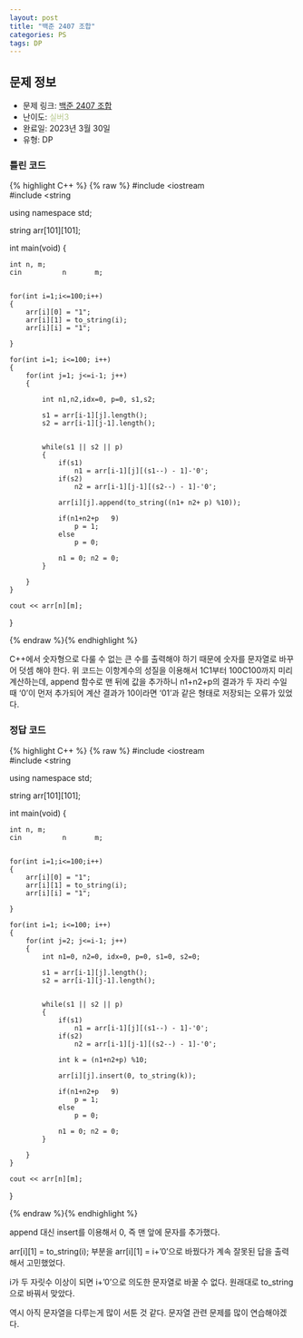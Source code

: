 ```yaml
---
layout: post
title: "백준 2407 조합"
categories: PS
tags: DP
---
```


## 문제 정보
- 문제 링크: [백준 2407 조합](https://www.acmicpc.net/problem/2407)
- 난이도: <span style="color:#B5C78A">실버3</span>
- 완료일: 2023년 3월 30일
- 유형: DP

### 틀린 코드

{% highlight C++ %} {% raw %}
#include <iostream	
#include <string	

using namespace std;

string arr[101][101];

int main(void)
{
	
	int n, m;
	cin 		 n 		 m;
	
	
	for(int i=1;i<=100;i++)
	{
		arr[i][0] = "1";
		arr[i][1] = to_string(i);
		arr[i][i] = "1";
		
	}	
	
	for(int i=1; i<=100; i++)
	{
		for(int j=1; j<=i-1; j++)
		{

			int n1,n2,idx=0, p=0, s1,s2;

			s1 = arr[i-1][j].length();
			s2 = arr[i-1][j-1].length();
			
			
			while(s1 || s2 || p)
			{
				if(s1)
					n1 = arr[i-1][j][(s1--) - 1]-'0';
				if(s2)
					n2 = arr[i-1][j-1][(s2--) - 1]-'0';
				
				arr[i][j].append(to_string((n1+ n2+ p) %10));
				
				if(n1+n2+p 	 9)
					p = 1;
				else
					p = 0;
				
				n1 = 0; n2 = 0;
			}

		}
	}
	
	cout << arr[n][m];
	
}

{% endraw %}{% endhighlight %}

C++에서 숫자형으로 다룰 수 없는 큰 수를 출력해야 하기 때문에 숫자를 문자열로 바꾸어 덧셈 해야 한다. 위 코드는 이항계수의 성질을 이용해서 1C1부터 100C100까지 미리 계산하는데, append 함수로 맨 뒤에 값을 추가하니 n1+n2+p의 결과가 두 자리 수일 때 ‘0’이 먼저 추가되어 계산 결과가 10이라면 ‘01’과 같은 형태로 저장되는 오류가 있었다.

### 정답 코드

{% highlight C++ %} {% raw %}
#include <iostream	
#include <string	

using namespace std;

string arr[101][101];

int main(void)
{
	
	int n, m;
	cin 		 n 		 m;
	
	
	for(int i=1;i<=100;i++)
	{
		arr[i][0] = "1";
		arr[i][1] = to_string(i);
		arr[i][i] = "1";
		
	}	
	
	for(int i=1; i<=100; i++)
	{
		for(int j=2; j<=i-1; j++)
		{
			int n1=0, n2=0, idx=0, p=0, s1=0, s2=0;

			s1 = arr[i-1][j].length();
			s2 = arr[i-1][j-1].length();
			
						
			while(s1 || s2 || p)
			{
				if(s1)
					n1 = arr[i-1][j][(s1--) - 1]-'0';
				if(s2)
					n2 = arr[i-1][j-1][(s2--) - 1]-'0';
				
				int k = (n1+n2+p) %10;

				arr[i][j].insert(0, to_string(k));

				if(n1+n2+p 	 9)
					p = 1;
				else
					p = 0;
				
				n1 = 0; n2 = 0;
			}
			
		}
	}
	
	cout << arr[n][m];
	
}

{% endraw %}{% endhighlight %}

append 대신 insert를 이용해서 0, 즉 맨 앞에 문자를 추가했다. 

arr[i][1] = to_string(i); 부분을 arr[i][1] = i+’0’으로 바꿨다가 계속 잘못된 답을 출력해서 고민했었다.

i가 두 자릿수 이상이 되면 i+’0’으로 의도한 문자열로 바꿀 수 없다. 원래대로 to_string으로 바꿔서 맞았다. 

역시 아직 문자열을 다루는게 많이 서툰 것 같다. 문자열 관련 문제를 많이 연습해야겠다.
